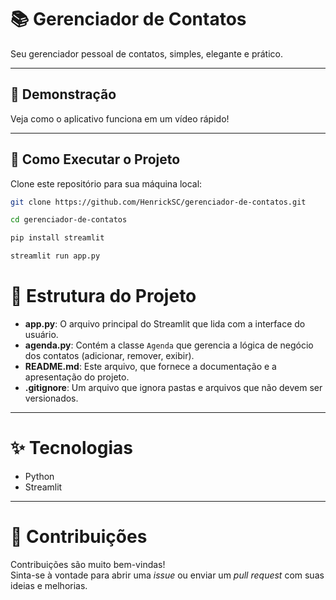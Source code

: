 # 📚 Gerenciador de Contatos
Seu gerenciador pessoal de contatos, simples, elegante e prático.

---

## 🌟 Demonstração
Veja como o aplicativo funciona em um vídeo rápido!

---

## 🚀 Como Executar o Projeto

Clone este repositório para sua máquina local:

```bash
git clone https://github.com/HenrickSC/gerenciador-de-contatos.git

cd gerenciador-de-contatos

pip install streamlit

streamlit run app.py
```

# 📂 Estrutura do Projeto

- **app.py**: O arquivo principal do Streamlit que lida com a interface do usuário.  
- **agenda.py**: Contém a classe `Agenda` que gerencia a lógica de negócio dos contatos (adicionar, remover, exibir).  
- **README.md**: Este arquivo, que fornece a documentação e a apresentação do projeto.  
- **.gitignore**: Um arquivo que ignora pastas e arquivos que não devem ser versionados.  

---

# ✨ Tecnologias

- Python  
- Streamlit  

---

# 🤝 Contribuições

Contribuições são muito bem-vindas!  
Sinta-se à vontade para abrir uma *issue* ou enviar um *pull request* com suas ideias e melhorias.

